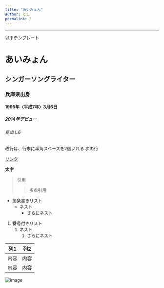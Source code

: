 ```yaml
---
title: "あいみょん"
author: とし
permalink: /
---
```







---

以下テンプレート

# あいみょん
## シンガーソングライター
### 兵庫県出身
#### 1995年〈平成7年〉3月6日
##### 2014年デビュー
###### 見出し6

改行は、行末に半角スペースを2個いれる
次の行

[リンク](https://www.google.co.jp/)

**太字**

> 引用
>> 多重引用


- 箇条書きリスト
  - ネスト
    - さらにネスト


1. 番号付きリスト
   1. ネスト
      1. さらにネスト


| 列1  | 列2  |
|-----|-----|
| 内容  | 内容  |
| 内容  | 内容  |

![image](/GHPages_WebSite/assets/images/logo-150.png)
